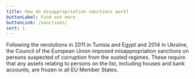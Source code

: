 ```yaml
---
title: How do misappropriation sanctions work?
buttonLabel: Find out more
buttonLink: /sanctions/
sort: 1
---
```

Following the revolutions in 2011 in Tunisia and Egypt and 2014 in Ukraine, the
Council of the European Union imposed misappropriation sanctions on persons
suspected of corruption from the ousted regimes. These require that any assets
relating to persons on the list, including houses and bank accounts, are frozen
in all EU Member States.
